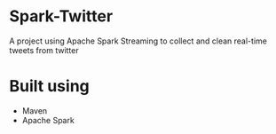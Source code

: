 # Spark-Twitter

A project using Apache Spark Streaming to collect and clean real-time tweets from twitter

# Built using
- Maven
- Apache Spark
